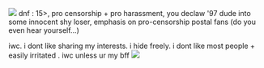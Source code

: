 ![](https://files.catbox.moe/dvdewu.gif)
dnf : 15>, pro censorship + pro harassment, you declaw '97 dude into some innocent shy loser, emphasis on pro-censorship postal fans (do you even hear yourself...)

iwc. i dont like sharing my interests. i hide freely. i dont like most people + easily irritated . iwc unless ur my bff
![](https://files.catbox.moe/zdp86r.gif)
